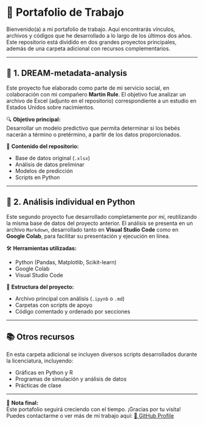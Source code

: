 # 🧠 Portafolio de Trabajo

Bienvenido(a) a mi portafolio de trabajo. Aquí encontrarás vínculos, archivos y códigos que he desarrollado a lo largo de los últimos dos años. Este repositorio está dividido en dos grandes proyectos principales, además de una carpeta adicional con recursos complementarios.

---

## 📁 1. DREAM-metadata-analysis

Este proyecto fue elaborado como parte de mi servicio social, en colaboración con mi compañero **Martin Rule**. El objetivo fue analizar un archivo de Excel (adjunto en el repositorio) correspondiente a un estudio en Estados Unidos sobre nacimientos.

🔍 **Objetivo principal:**  
Desarrollar un modelo predictivo que permita determinar si los bebés nacerán a término o pretérmino, a partir de los datos proporcionados.

📂 **Contenido del repositorio:**
- Base de datos original (`.xlsx`)
- Análisis de datos preliminar
- Modelos de predicción
- Scripts en Python

---

## 🧪 2. Análisis individual en Python

Este segundo proyecto fue desarrollado completamente por mí, reutilizando la misma base de datos del proyecto anterior. El análisis se presenta en un archivo `Markdown`, desarrollado tanto en **Visual Studio Code** como en **Google Colab**, para facilitar su presentación y ejecución en línea.

🛠️ **Herramientas utilizadas:**
- Python (Pandas, Matplotlib, Scikit-learn)
- Google Colab
- Visual Studio Code

📂 **Estructura del proyecto:**
- Archivo principal con análisis (`.ipynb` o `.md`)
- Carpetas con scripts de apoyo
- Código comentado y ordenado por secciones

---

## 📚 Otros recursos

En esta carpeta adicional se incluyen diversos scripts desarrollados durante la licenciatura, incluyendo:
- Gráficas en Python y R
- Programas de simulación y análisis de datos
- Prácticas de clase

---

📌 **Nota final:**  
Este portafolio seguirá creciendo con el tiempo. ¡Gracias por tu visita!  
Puedes contactarme o ver más de mi trabajo aquí: [🔗 GitHub Profile](https://github.com/tuusuario)
